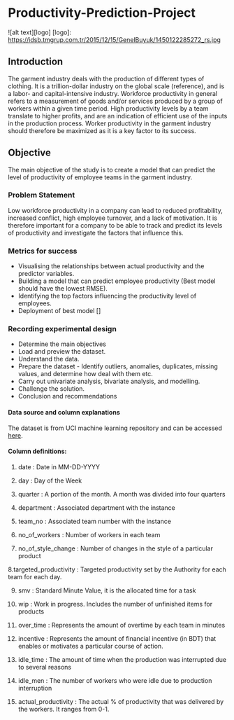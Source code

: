 
# Productivity-Prediction-Project
![alt text][logo]
[logo]: https://idsb.tmgrup.com.tr/2015/12/15/GenelBuyuk/1450122285272_rs.jpg

## Introduction

The garment industry deals with the production of different types of clothing. It is a trillion-dollar industry on the global scale (reference), and is a labor- and capital-intensive industry. Workforce productivity in general refers to a measurement of goods and/or services produced by a group of workers within a given time period. High productivity levels by a team translate to higher profits, and are an indication of efficient use of the inputs in the production process. Worker productivity in the garment industry should therefore be maximized as it is a key factor to its success.

## Objective

The main objective of the study is to create a model that can predict the level of productivity of employee teams in the garment industry.

### Problem Statement

Low workforce productivity in a company can lead to reduced profitability, increased conflict, high employee turnover, and a lack of motivation. It is therefore important for a company to be able to track and predict its levels of productivity and investigate the factors that influence this.

### Metrics for success
  * Visualising the relationships between actual productivity and the predictor variables.
  * Building a model that can predict employee productivity (Best model should have the lowest RMSE).
  * Identifying the top factors influencing the productivity level of employees.
  * Deployment of best model []
### Recording experimental design
  * Determine the main objectives
  * Load and preview the dataset.
  * Understand the data.
  * Prepare the dataset - Identify outliers, anomalies, duplicates, missing values, and determine how deal with them etc.
  * Carry out univariate analysis, bivariate analysis, and modelling.
  * Challenge the solution.
  * Conclusion and recommendations
  
#### Data source and column explanations

The dataset is from UCI machine learning repository and can be accessed [here](https://archive-beta.ics.uci.edu/ml/datasets?name=Productivity%20Prediction%20of%20Garment%20Employees).

#### Column definitions:

  1. date : Date in MM-DD-YYYY

  2. day : Day of the Week

  3. quarter : A portion of the month. A month was divided into four quarters

  4. department : Associated department with the instance

  5. team_no : Associated team number with the instance

  6. no_of_workers : Number of workers in each team

  7. no_of_style_change : Number of changes in the style of a particular product

  8.targeted_productivity : Targeted productivity set by the Authority for each team for each day.

  9. smv : Standard Minute Value, it is the allocated time for a task

  10. wip : Work in progress. Includes the number of unfinished items for products

  11. over_time : Represents the amount of overtime by each team in minutes

  12. incentive : Represents the amount of financial incentive (in BDT) that enables or motivates a particular course of action.

  13. idle_time : The amount of time when the production was interrupted due to several reasons

  14. idle_men : The number of workers who were idle due to production interruption

  15. actual_productivity : The actual % of productivity that was delivered by the workers. It ranges from 0-1.


